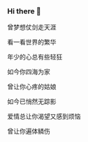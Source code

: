 ### Hi there 👋

<!--
**Dolov/Dolov** is a ✨ _special_ ✨ repository because its `README.md` (this file) appears on your GitHub profile.

Here are some ideas to get you started:

- 🔭 I’m currently working on ...
- 🌱 I’m currently learning ...
- 👯 I’m looking to collaborate on ...
- 🤔 I’m looking for help with ...
- 💬 Ask me about ...
- 📫 How to reach me: ...
- 😄 Pronouns: ...
- ⚡ Fun fact: ...
-->
曾梦想仗剑走天涯

看一看世界的繁华

年少的心总有些轻狂

如今你四海为家

曾让你心疼的姑娘

如今已悄然无踪影

爱情总让你渴望又感到烦恼

曾让你遍体鳞伤
